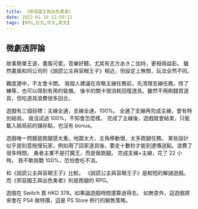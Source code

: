 ```yaml
---
title: 《邪惡國王與出色勇者》
date: 2022-01-10 22:59:21
tags: [RPG,日文,中文,英文]
---
```

## 微劇透評論

故事簡單王道，畫風可愛。音樂好聽，尤其有志方あきこ加持，更相得益彰。
雖然畫風和同公司的《說謊公主與盲眼王子》相近，但設定上無關，玩法全然不同。

難度適中，不太會卡關。
我個人建議在攻略主線任務前，先清理支線任務。除了練等，也可以得到有用的裝備。
後半的關卡很消耗回復道具。雖然不用刷錢買道具，但吃道具浪費很多回合。

遊戲有三個目標：主線全通，支線全通，100%。
全通了支線再完成主線，會有特別結局。
我沒試過 100%，不知會怎麼樣。
完成了主線後，遊戲就會結束，只能載入結局前的儲存點，也沒有 bonus。

遊戲唯一問題是跑腿感太重。地圖太大，主角移動慢，太多跑腿任務。
某些設計似乎是刻意拖慢玩家，例如用了回家道具後，要走十數秒才能到達傳送點。浪費了很多時間。
勇者主業不是打魔王，而是做跑腿。
完成支線+主線，花了 22 小時。
我不敢挑戰 100%，恐怕會吃不消。

和《說謊公主與盲眼王子》比較。
《說謊公主與盲眼王子》是較短的解謎遊戲。
而《邪惡國王與出色勇者》則是跑腿的 RPG。

遊戲在 Switch 賣 HKD 378。如果論遊戲時間還算過得去。
如無意外，這遊戲將來會在 PS4 做特價，這是 PS Store 例行的銷售策略。
